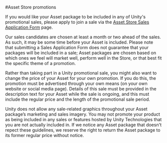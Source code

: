 #Asset Store promotions

If you would like your Asset package to be included in any of Unity's promotional sales, please apply to join a sale via the [Asset Store Sales Application Form](https://docs.google.com/a/unity3d.com/forms/d/1eL91dQ2uttWV0hyIPjiYizP98BIxQOfrNx95NfJiLqI/viewform) page.

Our sales candidates are chosen at least a month or two ahead of the sales. As such, it may be some time before your Asset is included. Please note that submitting a Sales Application Form does not guarantee that your packages will be included in a sale; Asset packages are chosen based on which ones we feel will market well, perform well in the Store, or that best fit the specific theme of a promotion.

Rather than taking part in a Unity promotional sale, you might also want to change the price of your Asset for your own promotion. If you do this, the promotion must be advertised through your own means (on your own website or social media page). Details of this sale must be provided in the description text for your Asset while the sale is ongoing, and this must include the regular price and the length of the promotional sale period.

Unity does not allow any sale-related graphics throughout your Asset package’s marketing and sales imagery. You may not promote your product as being included in any sales or features hosted by Unity Technologies that you are not actually included in. If we notice any Asset package that doesn't repect these guidelines, we reserve the right to return the Asset package to its former regular price without notice.